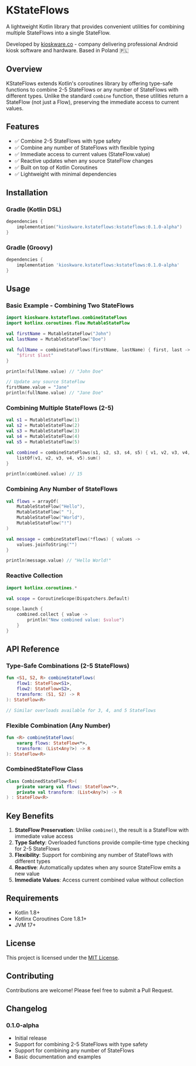 # KStateFlows

A lightweight Kotlin library that provides convenient utilities for combining multiple StateFlows into a single StateFlow.

Developed by [kioskware.co](https://kioskware.co) - company delivering professional Android kiosk software and hardware. Based in Poland 🇵🇱

## Overview

KStateFlows extends Kotlin's coroutines library by offering type-safe functions to combine 2-5 StateFlows or any number of StateFlows with different types. Unlike the standard `combine` function, these utilities return a StateFlow (not just a Flow), preserving the immediate access to current values.

## Features

- ✅ Combine 2-5 StateFlows with type safety
- ✅ Combine any number of StateFlows with flexible typing
- ✅ Immediate access to current values (StateFlow.value)
- ✅ Reactive updates when any source StateFlow changes
- ✅ Built on top of Kotlin Coroutines
- ✅ Lightweight with minimal dependencies

## Installation

### Gradle (Kotlin DSL)

```kotlin
dependencies {
    implementation("kioskware.kstateflows:kstateflows:0.1.0-alpha")
}
```

### Gradle (Groovy)

```groovy
dependencies {
    implementation 'kioskware.kstateflows:kstateflows:0.1.0-alpha'
}
```

## Usage

### Basic Example - Combining Two StateFlows

```kotlin
import kioskware.kstateflows.combineStateFlows
import kotlinx.coroutines.flow.MutableStateFlow

val firstName = MutableStateFlow("John")
val lastName = MutableStateFlow("Doe")

val fullName = combineStateFlows(firstName, lastName) { first, last ->
    "$first $last"
}

println(fullName.value) // "John Doe"

// Update any source StateFlow
firstName.value = "Jane"
println(fullName.value) // "Jane Doe"
```

### Combining Multiple StateFlows (2-5)

```kotlin
val s1 = MutableStateFlow(1)
val s2 = MutableStateFlow(2)
val s3 = MutableStateFlow(3)
val s4 = MutableStateFlow(4)
val s5 = MutableStateFlow(5)

val combined = combineStateFlows(s1, s2, s3, s4, s5) { v1, v2, v3, v4, v5 ->
    listOf(v1, v2, v3, v4, v5).sum()
}

println(combined.value) // 15
```

### Combining Any Number of StateFlows

```kotlin
val flows = arrayOf(
    MutableStateFlow("Hello"),
    MutableStateFlow(" "),
    MutableStateFlow("World"),
    MutableStateFlow("!")
)

val message = combineStateFlows(*flows) { values ->
    values.joinToString("")
}

println(message.value) // "Hello World!"
```

### Reactive Collection

```kotlin
import kotlinx.coroutines.*

val scope = CoroutineScope(Dispatchers.Default)

scope.launch {
    combined.collect { value ->
        println("New combined value: $value")
    }
}
```

## API Reference

### Type-Safe Combinations (2-5 StateFlows)

```kotlin
fun <S1, S2, R> combineStateFlows(
    flow1: StateFlow<S1>,
    flow2: StateFlow<S2>,
    transform: (S1, S2) -> R
): StateFlow<R>

// Similar overloads available for 3, 4, and 5 StateFlows
```

### Flexible Combination (Any Number)

```kotlin
fun <R> combineStateFlows(
    vararg flows: StateFlow<*>,
    transform: (List<Any?>) -> R
): StateFlow<R>
```

### CombinedStateFlow Class

```kotlin
class CombinedStateFlow<R>(
    private vararg val flows: StateFlow<*>,
    private val transform: (List<Any?>) -> R
) : StateFlow<R>
```

## Key Benefits

1. **StateFlow Preservation**: Unlike `combine()`, the result is a StateFlow with immediate value access
2. **Type Safety**: Overloaded functions provide compile-time type checking for 2-5 StateFlows
3. **Flexibility**: Support for combining any number of StateFlows with different types
4. **Reactive**: Automatically updates when any source StateFlow emits a new value
5. **Immediate Values**: Access current combined value without collection

## Requirements

- Kotlin 1.8+
- Kotlinx Coroutines Core 1.8.1+
- JVM 17+

## License

This project is licensed under the [MIT License](LICENSE).

## Contributing

Contributions are welcome! Please feel free to submit a Pull Request.

## Changelog

### 0.1.0-alpha
- Initial release
- Support for combining 2-5 StateFlows with type safety
- Support for combining any number of StateFlows
- Basic documentation and examples
